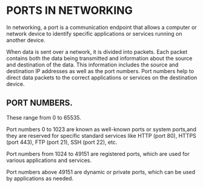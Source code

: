 # PORTS IN NETWORKING

In networking, a port is a communication endpoint that allows a computer or network device to identify specific applications or services running on another device.

When data is sent over a network, it is divided into packets. Each packet contains both the data being transmitted and information about the source and destination of the data. This information includes the source and destination IP addresses as well as the port numbers.
Port numbers help to direct data packets to the correct applications or services on the destination device.

## PORT NUMBERS.

These range from 0 to 65535.

Port numbers 0 to 1023 are known as well-known ports or system ports,and they are reserved for specific standard services like HTTP (port 80), HTTPS (port 443), FTP (port 21), SSH (port 22), etc.

Port numbers from 1024 to 49151 are registered ports, which are used for various applications and services.

Port numbers above 49151 are dynamic or private ports, which can be used by applications as needed.
